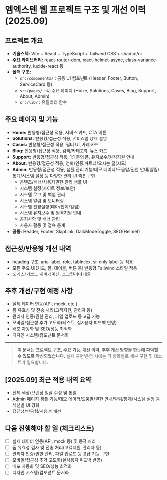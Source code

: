 # 엠엑스텐 웹 프로젝트 구조 및 개선 이력 (2025.09)

## 프로젝트 개요
- **기술스택:** Vite + React + TypeScript + Tailwind CSS + shadcn/ui
- **주요 라이브러리:** react-router-dom, react-helmet-async, class-variance-authority, lucide-react 등
- **폴더 구조:**
  - `src/components/` : 공통 UI 컴포넌트 (Header, Footer, Button, ServiceCard 등)
  - `src/pages/` : 각 주요 페이지 (Home, Solutions, Cases, Blog, Support, About, Admin)
  - `src/lib/` : 유틸리티 함수

## 주요 페이지 및 기능
- **Home:** 반응형/접근성 적용, 서비스 카드, CTA 버튼
- **Solutions:** 반응형/접근성 적용, 서비스별 상세 설명
- **Cases:** 반응형/접근성 적용, 필터 UI, 사례 카드
- **Blog:** 반응형/접근성 적용, 검색/카테고리, 뉴스 카드
- **Support:** 반응형/접근성 적용, 1:1 문의 폼, 유지보수/원격지원 안내
- **About:** 반응형/접근성 적용, 연혁/인증/파트너/오시는 길(지도)
- **Admin:** 반응형/접근성 적용, 샘플 관리 기능/데모 데이터/도움말/권한 안내/알림/통계/시스템 설정 등 다양한 관리 UI 섹션 구현
  - 콘텐츠/배너/사용자권한 관리 샘플 UI
  - 시스템 설정(사이트 정보/보안)
  - 시스템 로그 및 백업 관리
  - 시스템 알림 및 모니터링
  - 시스템 환경설정(테마/언어/알림)
  - 시스템 유지보수 및 원격지원 안내
  - 공지사항 및 배너 관리
  - 사용자 활동 및 접속 통계
- **공통:** Header, Footer, SkipLink, DarkModeToggle, SEO(Helmet)

## 접근성/반응형 개선 내역
- heading 구조, aria-label, role, tabIndex, sr-only label 등 적용
- 모든 주요 UI(카드, 폼, 테이블, 버튼 등) 반응형 Tailwind 스타일 적용
- 포커스/키보드 내비게이션, 스크린리더 대응

## 추후 개선/구현 예정 사항
- 실제 데이터 연동(API, mock, etc.)
- 폼 유효성 및 전송 처리(고객지원, 관리자 등)
- 관리자 인증/권한 관리, 파일 업로드 등 고급 기능
- 모바일/접근성 추가 고도화(테스트, 실사용자 피드백 반영)
- 배포 자동화 및 SEO/성능 최적화
- 디자인 시스템/컴포넌트 문서화

---

> **이 문서는 프로젝트 구조, 주요 기능, 개선 이력, 추후 개선 방향을 한눈에 파악할 수 있도록 작성되었습니다.**
> 실제 구현/운영 시에는 각 항목별로 세부 구현 및 테스트가 필요합니다.

## [2025.09] 최근 적용 내역 요약

- 전체 색상/브랜딩 일괄 수정 및 통일
- Admin 페이지 샘플 기능/데모 데이터/도움말/권한 안내/알림/통계/시스템 설정 등 섹션별 UI 강화
- 접근성/반응형/사용성 개선

## 다음 진행해야 할 일 (체크리스트)

- [ ] 실제 데이터 연동(API, mock 등) 및 동적 처리
- [ ] 폼 유효성 검사 및 전송 처리(고객지원, 관리자 등)
- [ ] 관리자 인증/권한 관리, 파일 업로드 등 고급 기능 구현
- [ ] 모바일/접근성 추가 고도화(실사용자 피드백 반영)
- [ ] 배포 자동화 및 SEO/성능 최적화
- [ ] 디자인 시스템/컴포넌트 문서화

